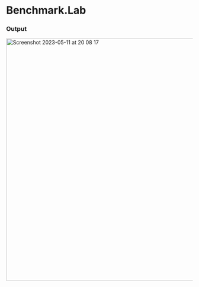 # Benchmark.Lab

### Output

<img width="654" alt="Screenshot 2023-05-11 at 20 08 17" src="https://github.com/wodsonluiz/Benchmark.Lab/assets/13908258/88d28253-9794-45b5-a72a-208798d9835a">
